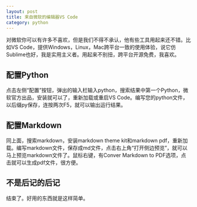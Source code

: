 ```yaml
---
layout: post
title: 来自微软的编辑器VS Code
category: python
---
```

对微软你可以有许多不喜欢，但是我们不得不承认，他有些工具用起来还不错。比如VS Code，提供Windows，Linux，Mac跨平台一致的使用体验，说它仿Sublime也好，我是实用主义者。用起来不别扭，跨平台开源免费，我喜欢。

## 配置Python
点击左侧“配置”按钮，弹出的输入栏输入python，搜索结果中第一个Python，微软官方出品，安装就可以了，重新加载或重启VS Code。编写您的python文件，以后缀py保存，连按两次F5，就可以输出运行结果。

## 配置Markdown
同上面，搜索markdown，安装markdown theme kit和markdown pdf，重新加载。编写markdown文件，保存成md文件，点击右上角“打开侧边预览”，就可以马上预览markdown文件了。鼠标右键，有Conver Markdown to PDF选项，点击就可以生成pdf文件，很方便。

## 不是后记的后记
结束了。好用的东西就是这样简单。